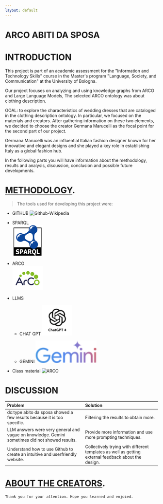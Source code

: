 ```yaml
---
layout: default
---
```

# ARCO ABITI DA SPOSA

# INTRODUCTION

This project is part of an academic assessment for the "Information and Technology Skills" course in the Master's program "Language, Society, and Communication" at the University of Bologna.

Our project focuses on analyzing and using knowledge graphs from ARCO and Large Language Models, The selected ARCO ontology was about clothing description. 

GOAL: to explore the characteristics of wedding dresses that are cataloged in the clothing description ontology. In particular, we focused on the materials and creators. After gathering information on these two elements, we decided to choose the creator Germana Marucelli as the focal point for the second part of our project. 

Germana Marucelli was an influential Italian fashion designer known for her innovative and elegant designs and she played a key role in establishing Italy as a global fashion hub.  

In the following parts you will have information about the methodology, results and analysis, discussion, conclusion and possible future developments.

# [METHODOLOGY](./another-page.html).

> The tools used for developing this project were: 
>
*  GITHUB 
![Github-Wikipedia](https://upload.wikimedia.org/wikipedia/commons/thumb/c/c2/GitHub_Invertocat_Logo.svg/100px-GitHub_Invertocat_Logo.svg.png)

*  SPARQL  
![SPARQL](sparkl.png) 

*  ARCO  
![ARCO](Arco.png)


- LLMS
  
  - CHAT GPT
![CHATGPT](CHATGPT.png) 
 
  - GEMINI
![GEMINI](gemini.svg) 
  

*  Class material 
   ![ARCO](https://upload.wikimedia.org/wikipedia/commons/thumb/d/d0/Seal_of_the_University_of_Bologna.svg/100px-Seal_of_the_University_of_Bologna.svg.png)
  

# DISCUSSION

| Problem        | Solution        | 
|:-------------|:------------------|
| dc:type abito da sposa showed a few results because it is too specific. | Filtering the results to obtain more. | 
| LLM answers were very general and vague on knowledge. Gemini sometimes did not showed results. | Provide more information and use more prompting techniques. | 
| Understand how to use Github to create an intuitive and userfriendly website. | Collectively trying with different templates as well as getting external feedback about the design.| 

# [ABOUT THE CREATORS](./About-us.html).
```
Thank you for your attention. Hope you learned and enjoied.
```
